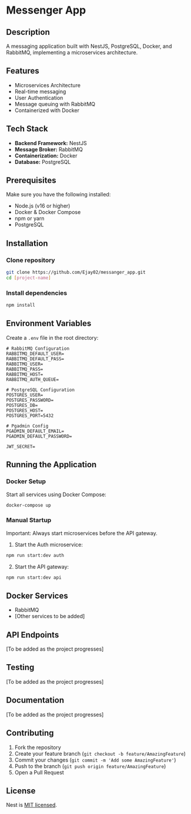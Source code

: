 # Messenger App

## Description

A messaging application built with NestJS, PostgreSQL, Docker, and RabbitMQ, implementing a microservices architecture.

## Features

- Microservices Architecture
- Real-time messaging
- User Authentication
- Message queuing with RabbitMQ
- Containerized with Docker

## Tech Stack

- **Backend Framework:** NestJS
- **Message Broker:** RabbitMQ
- **Containerization:** Docker
- **Database:** PostgreSQL

## Prerequisites

Make sure you have the following installed:

- Node.js (v16 or higher)
- Docker & Docker Compose
- npm or yarn
- PostgreSQL

## Installation

### Clone repository

```bash
git clone https://github.com/Ejay02/messanger_app.git
cd [project-name]
```

### Install dependencies

```bash
npm install
```

## Environment Variables

Create a `.env` file in the root directory:

```env
# RabbitMQ Configuration
RABBITMQ_DEFAULT_USER=
RABBITMQ_DEFAULT_PASS=
RABBITMQ_USER=
RABBITMQ_PASS=
RABBITMQ_HOST=
RABBITMQ_AUTH_QUEUE=

# PostgreSQL Configuration
POSTGRES_USER=
POSTGRES_PASSWORD=
POSTGRES_DB=
POSTGRES_HOST=
POSTGRES_PORT=5432

# Pgadmin Config
PGADMIN_DEFAULT_EMAIL=
PGADMIN_DEFAULT_PASSWORD=

JWT_SECRET=
```

## Running the Application

### Docker Setup

Start all services using Docker Compose:

```bash
docker-compose up
```

### Manual Startup

Important: Always start microservices before the API gateway.

1. Start the Auth microservice:

```bash
npm run start:dev auth
```

2. Start the API gateway:

```bash
npm run start:dev api
```

## Docker Services

- RabbitMQ
- [Other services to be added]

## API Endpoints

[To be added as the project progresses]

## Testing

[To be added as the project progresses]

## Documentation

[To be added as the project progresses]

## Contributing

1. Fork the repository
2. Create your feature branch (`git checkout -b feature/AmazingFeature`)
3. Commit your changes (`git commit -m 'Add some AmazingFeature'`)
4. Push to the branch (`git push origin feature/AmazingFeature`)
5. Open a Pull Request

## License

Nest is [MIT licensed](LICENSE).
